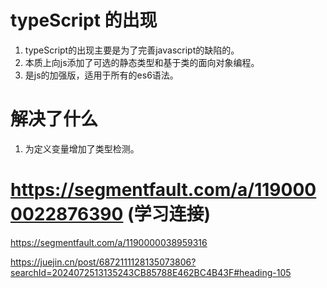 # typeScript 的出现
  1. typeScript的出现主要是为了完善javascript的缺陷的。
  2. 本质上向js添加了可选的静态类型和基于类的面向对象编程。
  3. 是js的加强版，适用于所有的es6语法。

# 解决了什么
  1. 为定义变量增加了类型检测。
  # https://segmentfault.com/a/1190000022876390 (学习连接)


  https://segmentfault.com/a/1190000038959316

  https://juejin.cn/post/6872111128135073806?searchId=2024072513135243CB85788E462BC4B43F#heading-105